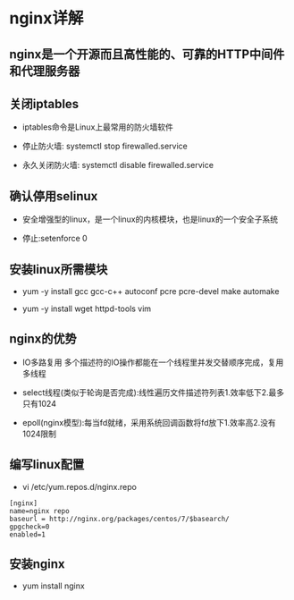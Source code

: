 # nginx详解

## nginx是一个开源而且高性能的、可靠的HTTP中间件和代理服务器

## 关闭iptables
 
+ iptables命令是Linux上最常用的防火墙软件
  
+ 停止防火墙: systemctl stop firewalled.service

+ 永久关闭防火墙: systemctl disable firewalled.service

## 确认停用selinux 

+ 安全增强型的linux，是一个linux的内核模块，也是linux的一个安全子系统

+ 停止:setenforce 0

## 安装linux所需模块

+ yum -y install gcc gcc-c++ autoconf pcre pcre-devel make automake

+ yum -y install wget httpd-tools vim

## nginx的优势

- IO多路复用 多个描述符的IO操作都能在一个线程里并发交替顺序完成，复用多线程

+ select线程(类似于轮询是否完成):线性遍历文件描述符列表1.效率低下2.最多只有1024

+ epoll(nginx模型):每当fd就绪，采用系统回调函数将fd放下1.效率高2.没有1024限制

## 编写linux配置

+ vi /etc/yum.repos.d/nginx.repo

```
[nginx]
name=nginx repo
baseurl = http://nginx.org/packages/centos/7/$basearch/
gpgcheck=0
enabled=1

```
## 安装nginx

+ yum install nginx





